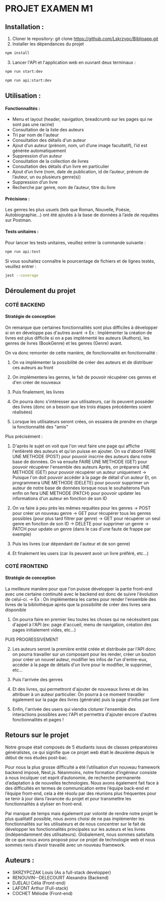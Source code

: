 # PROJET EXAMEN M1 

## Installation :
1.	Cloner le repository:
git clone https://github.com/Lskrzypc/Biblioapp.git
2.	Installer les dépendances du projet
```bash
npm install
```
3. Lancer l'API et l'application web en ouvrant deux terminaux :
```bash
npm run start:dev
```
```bash
npm run api:start:dev
```

## Utilisation :

#### Fonctionnalités :
-  Menu et layout (header, navigation, breadcrumb sur les pages qui ne sont pas une racine)
-	Consultation de la liste des auteurs
-	Tri par nom de l'auteur
-	Consultation des détails d'un auteur
-	Ajout d’un auteur (prénom, nom, url d’une image facultatif), l’id est générée automatiquement
-	Suppression d’un auteur
-	Consultation de la collection de livres
-	Consultation des détails d’un livre en particulier
-	Ajout d’un livre (nom, date de publication, id de l’auteur, prénom de l’auteur, un ou plusieurs genre(s))
-	Suppression d’un livre
-	Recherche par genre, nom de l’auteur, titre du livre

#### Précisions :
Les genres les plus usuels (tels que Roman, Nouvelle, Poésie, Autobiographie...) ont été ajoutés à la base de données à l’aide de requêtes sur Postman.

#### Tests unitaires : 
Pour lancer les tests unitaires, veuillez entrer la commande suivante : 
```bash
npm run api:test
```
Si vous souhaitez connaître le pourcentage de fichiers et de lignes testés, veuillez entrer : 
```bash
jest --coverage
```
## Déroulement du projet


### COTÉ BACKEND 


#### Stratégie de conception

On remarque que certaines fonctionnalités sont plus difficiles à développer si on en développe pas d'autres avant
-> Ex : Implémenter la création de livres est plus difficile si on a pas implémenté les auteurs (Authors), les genres de livres (BookGenre) et les genres (Genre) avant.

On va donc remonter de cette manière, de fonctionnalité en fonctionnalité : 
1. On va implémenter la possibilité de créer des auteurs et de distribuer ces auteurs au front
2. On implémentera les genres, le fait de pouvoir récupérer ces genres et d'en créer de nouveaux
3. Puis finalement, les livres

4. On pourra donc s'intéresser aux utilisateurs, car ils peuvent posséder des livres (donc on a besoin que les trois étapes précédentes soient réalisées)
5. Lorsque les utilisateurs seront crées, on essaiera de prendre en charge la fonctionnalité des "amis"


Plus précisément : 
1. D'après le sujet on voit que l'on veut faire une page qui affiche l'entièreté des auteurs et qu'on puisse en ajouter.
   On va d'abord FAIRE UNE METHODE (POST) pour pouvoir inscrire des auteurs dans notre base de données.
   On va ensuite FAIRE UNE METHODE (GET) pour pouvoir récupérer l'ensemble des auteurs
   Après, on préparera UNE METHODE (GET) pour pouvoir récupérer un auteur uniquement -> Puisque l'on doit pouvoir accéder à la page de détail d'un auteur
   Et, on programmera UNE METHODE (DELETE) pour pouvoir supprimer un auteur de notre base de données lorsque nous le souhaiterons
   Puis enfin on fera UNE METHODE (PATCH) pour pouvoir updater les informations d'un auteur en fonction de son ID

2. On va faire à peu près les mêmes requêtes pour les genres
   -> POST pour créer un nouveau genre
   -> GET pour récupérer tous les genres possibles (pour plus tard filtrer par genre)
   -> GET pour récupérer un seul genre en fonction de son ID
   -> DELETE pour supprimer un genre
   -> PATCH pour update un genre (dans le cas d'une faute de frappe par exemple)

3. Puis les livres (car dépendant de l'auteur et de son genre)

4. Et finalement les users (car ils peuvent avoir un livre préféré, etc...)



### COTÉ FRONTEND


#### Stratégie de conception

La meilleure manière pour que l'on puisse développer la partie front-end avec une certaine continuité avec le backend est donc de suivre l'évolution de celui-ci.
-> Ex : On implémentera les cartes pour render l'ensemble des livres de la bibliothèque après que la possibilité de créer des livres sera disponible

1. On pourra faire en premier lieu toutes les choses qui ne nécéssitent pas d'appel à l'API (ex: page d'accueil, menu de navigation, création des pages initialement vides, etc...)

PUIS PROGRESSIVEMENT

2. Les auteurs seront la première entité créée et distribuée par l'API donc on pourra travailler sur un composant pour les render, créer un bouton pour créer un nouvel auteur, modifier les infos de l'un d'entre-eux, accéder à la page de détails d'un livre pour le modifier, le supprimer, etc...

3. Puis l'arrivée des genres 

4. Et des livres, qui permettront d'ajouter de nouveaux livres et de les attribuer à un auteur particulier. On pourra à ce moment travailler également sur la page des livres (générale) puis la page d'infos par livre

5. Enfin, l'arrivée des users qui viendra cloturer l'ensemble des interactions possibles avec l'API et permettra d'ajouter encore d'autres fonctionnalités et pages !


## Retours sur le projet

Notre groupe était composés de 5 étudiants issus de classes préparatoires généralistes, ce qui signifie que ce projet web était le deuxième depuis le début de nos études post-bac.

Pour nous la plus grosse difficulté a été l’utilisation d’un nouveau framework backend imposé, Nest.js. Néanmoins, notre formation d’ingénieur consiste à nous inculquer cet esprit d’autonomie, de recherche permanente d’adaptation à de nouvelles technologies.
Nous avons également fait face à des difficultés en termes de communication entre l’équipe back-end et l’équipe front-end, cela a été résolu par des réunions plus fréquentes pour se tenir à jour dans l’avancée du projet et pour transmettre les fonctionnalités à styliser en front-end.

Par manque de temps mais également par volonté de rendre notre projet le plus qualitatif possible, nous avons choisi de ne pas implémenter les fonctionnalités sur les utilisateurs et de nous concentrer sur le fait de développer les fonctionnalités principales sur les auteurs et les livres (indépendamment des utilisateurs).
Globalement, nous sommes satisfaits de ce que nous avons proposé pour ce projet de technologie web et nous sommes ravis d’avoir travaillé avec un nouveau framework.


## Auteurs : 
- SKRZYPCZAK Louis (As a full-stack developper)
- RENOUVIN--DELECOURT Alexandra (Backend)
- DJELALI Célia (Front-end)
- LAFONT Arthur (Full-stack)
- COCHET Mélodie (Front-end)
